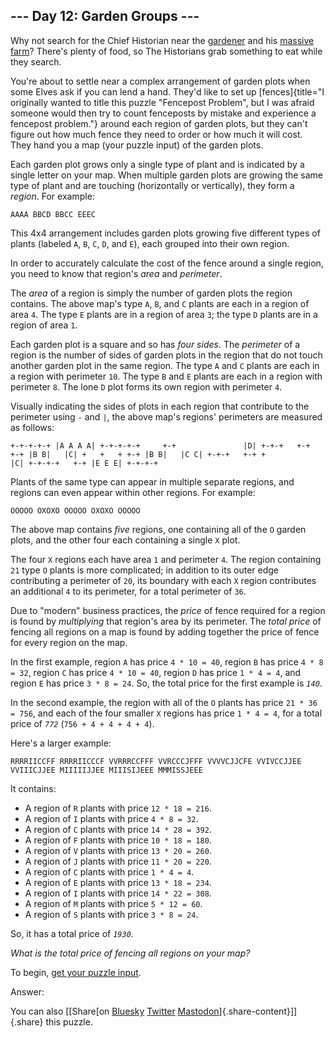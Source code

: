 ## \-\-- Day 12: Garden Groups \-\--

Why not search for the Chief Historian near the [gardener](/2023/day/5)
and his [massive farm](/2023/day/21)? There\'s plenty of food, so The
Historians grab something to eat while they search.

You\'re about to settle near a complex arrangement of garden plots when
some Elves ask if you can lend a hand. They\'d like to set up
[fences]{title="I originally wanted to title this puzzle \"Fencepost Problem\", but I was afraid someone would then try to count fenceposts by mistake and experience a fencepost problem."}
around each region of garden plots, but they can\'t figure out how much
fence they need to order or how much it will cost. They hand you a map
(your puzzle input) of the garden plots.

Each garden plot grows only a single type of plant and is indicated by a
single letter on your map. When multiple garden plots are growing the
same type of plant and are touching (horizontally or vertically), they
form a *region*. For example:

    AAAA BBCD BBCC EEEC 

This 4x4 arrangement includes garden plots growing five different types
of plants (labeled `A`, `B`, `C`, `D`, and `E`), each grouped into their
own region.

In order to accurately calculate the cost of the fence around a single
region, you need to know that region\'s *area* and *perimeter*.

The *area* of a region is simply the number of garden plots the region
contains. The above map\'s type `A`, `B`, and `C` plants are each in a
region of area `4`. The type `E` plants are in a region of area `3`; the
type `D` plants are in a region of area `1`.

Each garden plot is a square and so has *four sides*. The *perimeter* of
a region is the number of sides of garden plots in the region that do
not touch another garden plot in the same region. The type `A` and `C`
plants are each in a region with perimeter `10`. The type `B` and `E`
plants are each in a region with perimeter `8`. The lone `D` plot forms
its own region with perimeter `4`.

Visually indicating the sides of plots in each region that contribute to
the perimeter using `-` and `|`, the above map\'s regions\' perimeters
are measured as follows:

    +-+-+-+-+ |A A A A| +-+-+-+-+     +-+               |D| +-+-+   +-+   +-+ |B B|   |C| +   +   + +-+ |B B|   |C C| +-+-+   +-+ +           |C| +-+-+-+   +-+ |E E E| +-+-+-+ 

Plants of the same type can appear in multiple separate regions, and
regions can even appear within other regions. For example:

    OOOOO OXOXO OOOOO OXOXO OOOOO 

The above map contains *five* regions, one containing all of the `O`
garden plots, and the other four each containing a single `X` plot.

The four `X` regions each have area `1` and perimeter `4`. The region
containing `21` type `O` plants is more complicated; in addition to its
outer edge contributing a perimeter of `20`, its boundary with each `X`
region contributes an additional `4` to its perimeter, for a total
perimeter of `36`.

Due to \"modern\" business practices, the *price* of fence required for
a region is found by *multiplying* that region\'s area by its perimeter.
The *total price* of fencing all regions on a map is found by adding
together the price of fence for every region on the map.

In the first example, region `A` has price `4 * 10 = 40`, region `B` has
price `4 * 8 = 32`, region `C` has price `4 * 10 = 40`, region `D` has
price `1 * 4 = 4`, and region `E` has price `3 * 8 = 24`. So, the total
price for the first example is *`140`*.

In the second example, the region with all of the `O` plants has price
`21 * 36 = 756`, and each of the four smaller `X` regions has price
`1 * 4 = 4`, for a total price of *`772`* (`756 + 4 + 4 + 4 + 4`).

Here\'s a larger example:

    RRRRIICCFF RRRRIICCCF VVRRRCCFFF VVRCCCJFFF VVVVCJJCFE VVIVCCJJEE VVIIICJJEE MIIIIIJJEE MIIISIJEEE MMMISSJEEE 

It contains:

-   A region of `R` plants with price `12 * 18 = 216`.
-   A region of `I` plants with price `4 * 8 = 32`.
-   A region of `C` plants with price `14 * 28 = 392`.
-   A region of `F` plants with price `10 * 18 = 180`.
-   A region of `V` plants with price `13 * 20 = 260`.
-   A region of `J` plants with price `11 * 20 = 220`.
-   A region of `C` plants with price `1 * 4 = 4`.
-   A region of `E` plants with price `13 * 18 = 234`.
-   A region of `I` plants with price `14 * 22 = 308`.
-   A region of `M` plants with price `5 * 12 = 60`.
-   A region of `S` plants with price `3 * 8 = 24`.

So, it has a total price of *`1930`*.

*What is the total price of fencing all regions on your map?*

To begin, [get your puzzle input](12/input).

Answer:

You can also [\[Share[on
[Bluesky](https://bsky.app/intent/compose?text=%22Garden+Groups%22+%2D+Day+12+%2D+Advent+of+Code+2024+%23AdventOfCode+https%3A%2F%2Fadventofcode%2Ecom%2F2024%2Fday%2F12)
[Twitter](https://twitter.com/)
[Mastodon](https://mastodon.social/)]{.share-content}\]]{.share} this
puzzle.
